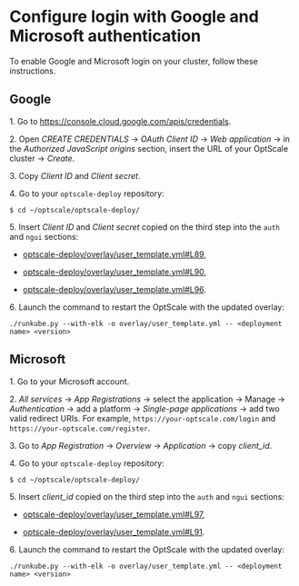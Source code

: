 # Configure login with Google and Microsoft authentication

To enable Google and Microsoft login on your cluster, follow these instructions.

## Google

1\. Go to https://console.cloud.google.com/apis/credentials.

2\. Open *CREATE CREDENTIALS* → *OAuth Client ID* → *Web application* → in the *Authorized JavaScript origins* section, insert the URL of your OptScale cluster → *Create*.

3\. Copy *Client ID* and *Client secret*.

4\. Go to your `optscale-deploy` repository:

```
$ cd ~/optscale/optscale-deploy/
```

5\. Insert *Client ID* and *Client secret* copied on the third step into the `auth` and `ngui` sections:

-   [optscale-deploy/overlay/user_template.yml#L89](https://github.com/hystax/optscale/blob/integration/optscale-deploy/overlay/user_template.yml#L89), 

-   [optscale-deploy/overlay/user_template.yml#L90](https://github.com/hystax/optscale/blob/integration/optscale-deploy/overlay/user_template.yml#L90),

-   [optscale-deploy/overlay/user_template.yml#L96](https://github.com/hystax/optscale/blob/integration/optscale-deploy/overlay/user_template.yml#L96).

6\. Launch the command to restart the OptScale with the updated overlay:

```
./runkube.py --with-elk -o overlay/user_template.yml -- <deployment name> <version>
```

## Microsoft

1\. Go to your Microsoft account.

2\. *All services* → *App Registrations* → select the application → Manage → *Authentication* → add a platform → *Single-page applications* → add two valid redirect URIs. For example, `https://your-optscale.com/login` and `https://your-optscale.com/register`.

3\. Go to *App Registration* → *Overview* → *Application* → copy *client_id*.

4\. Go to your `optscale-deploy` repository:

```
$ cd ~/optscale/optscale-deploy/
```

5\. Insert *client_id* copied on the third step into the `auth` and `ngui` sections: 

-   [optscale-deploy/overlay/user_template.yml#L97](https://github.com/hystax/optscale/blob/integration/optscale-deploy/overlay/user_template.yml#L97),

-   [optscale-deploy/overlay/user_template.yml#L91](https://github.com/hystax/optscale/blob/integration/optscale-deploy/overlay/user_template.yml#L91).

6\. Launch the command to restart the OptScale with the updated overlay:

```
./runkube.py --with-elk -o overlay/user_template.yml -- <deployment name> <version>
```



